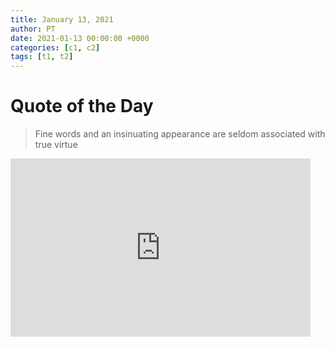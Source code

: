 ```yaml
---
title: January 13, 2021
author: PT
date: 2021-01-13 00:00:00 +0000
categories: [c1, c2]
tags: [t1, t2]
---
```


# Quote of the Day
> Fine words and an insinuating appearance are seldom associated with true virtue
<iframe src="https://giphy.com/embed/MofD6FusyLKzktNYPp" width="480" height="285" frameBorder="0" class="giphy-embed" allowFullScreen></iframe>